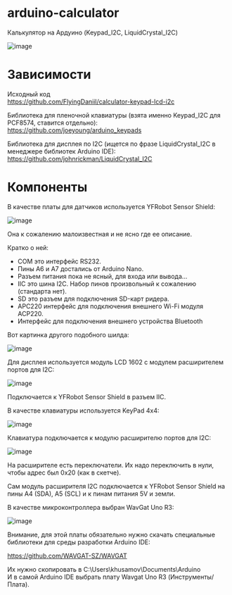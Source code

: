 # arduino-calculator
Калькулятор на Ардуино (Keypad_I2C, LiquidCrystal_I2C)

![image](https://user-images.githubusercontent.com/4146998/114302446-b4f92000-9ad1-11eb-876e-ccde88d04d11.png)


# Зависимости

Исходный код  
https://github.com/FlyingDaniil/calculator-keypad-lcd-i2c

Библиотека для пленочной клавиатуры (взята именно Keypad_I2C для PCF8574, ставится отдельно):  
https://github.com/joeyoung/arduino_keypads

Библиотека для дисплея по I2C (ищется по фразе LiquidCrystal_I2C в менеджере библиотек Arduino IDE):  
https://github.com/johnrickman/LiquidCrystal_I2C


# Компоненты

В качестве платы для датчиков используется YFRobot Sensor Shield:

![image](https://user-images.githubusercontent.com/4146998/114298374-c08f1b80-9abe-11eb-81ff-a05ada86b761.png)

Она к сожалению малоизвестная и не ясно где ее описание.

Кратко о ней:

- COM это интерфейс RS232.  
- Пины A6 и A7 достались от Arduino Nano.  
- Разъем питания пока не ясный, для входа или вывода...  
- IIC это шина I2C. Набор пинов произвольный к сожалению (стандарта нет).  
- SD это разъем для подключения SD-карт ридера.  
- APC220 интерфейс для подключения внешнего Wi-Fi модуля ACP220.  
- Интерфейс для подключения внешнего устройства Bluetooth

Вот картинка другого подобного шилда:

![image](https://user-images.githubusercontent.com/4146998/114300686-38af0e80-9aca-11eb-86d8-e6633b5a1a7c.png)

Для дисплея используется модуль LCD 1602 с модулем расширителем портов для I2C:

![image](https://user-images.githubusercontent.com/4146998/114298573-b6215180-9abf-11eb-9276-7c3b500c0b95.png)

Подключается к YFRobot Sensor Shield в разъем IIC.

В качестве клавиатуры используется KeyPad 4x4:

![image](https://user-images.githubusercontent.com/4146998/114298628-0ac4cc80-9ac0-11eb-8b42-d96cb2ae896e.png)

Клавиатура подключается к модулю расширителю портов для I2C:

![image](https://user-images.githubusercontent.com/4146998/114298696-5aa39380-9ac0-11eb-9512-86163735a81a.png)

На расширителе есть переключатели. Их надо переключить в нули, чтобы адрес был 0x20 (как в скетче).

Сам модуль расширителя I2C подключается к YFRobot Sensor Shield на пины A4 (SDA), A5 (SCL) и к пинам питания 5V и земли.

В качестве микроконтроллера выбран WavGat Uno R3:

![image](https://user-images.githubusercontent.com/4146998/114298957-883d0c80-9ac1-11eb-8d3e-e1988ea7a345.png)

Внимание, для этой платы обязательно нужно скачать специальные библиотеки для среды разработки Arduino IDE:

https://github.com/WAVGAT-SZ/WAVGAT

Их нужно скопировать в C:\Users\khusamov\Documents\Arduino  
И в самой Arduino IDE выбрать плату Wavgat Uno R3 (Инструменты/Плата).

